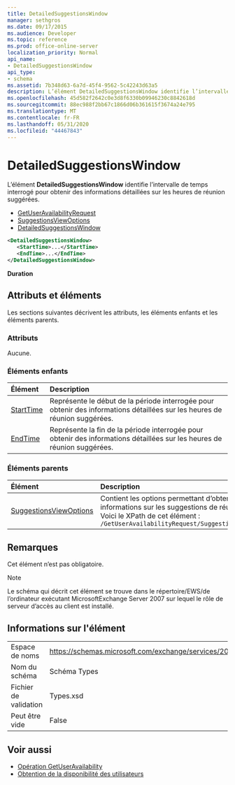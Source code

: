 ```yaml
---
title: DetailedSuggestionsWindow
manager: sethgros
ms.date: 09/17/2015
ms.audience: Developer
ms.topic: reference
ms.prod: office-online-server
localization_priority: Normal
api_name:
- DetailedSuggestionsWindow
api_type:
- schema
ms.assetid: 7b348d63-6a7d-45f4-9562-5c42243d63a5
description: L’élément DetailedSuggestionsWindow identifie l’intervalle de temps interrogé pour obtenir des informations détaillées sur les heures de réunion suggérées.
ms.openlocfilehash: 45d582f2642c0e3d8f6330b09946230c8842618d
ms.sourcegitcommit: 88ec988f2bb67c1866d06b361615f3674a24e795
ms.translationtype: MT
ms.contentlocale: fr-FR
ms.lasthandoff: 05/31/2020
ms.locfileid: "44467843"
---
```

# <a name="detailedsuggestionswindow"></a>DetailedSuggestionsWindow

L’élément **DetailedSuggestionsWindow** identifie l’intervalle de temps interrogé pour obtenir des informations détaillées sur les heures de réunion suggérées. 
  
- [GetUserAvailabilityRequest](getuseravailabilityrequest.md) 
- [SuggestionsViewOptions](suggestionsviewoptions.md) 
- [DetailedSuggestionsWindow](detailedsuggestionswindow.md)
  
```xml
<DetailedSuggestionsWindow>
   <StartTime>...</StartTime>
   <EndTime>...</EndTime>
</DetailedSuggestionsWindow>
```

 **Duration**
## <a name="attributes-and-elements"></a>Attributs et éléments

Les sections suivantes décrivent les attributs, les éléments enfants et les éléments parents.
  
### <a name="attributes"></a>Attributs

Aucune.
  
### <a name="child-elements"></a>Éléments enfants

|**Élément**|**Description**|
|:-----|:-----|
|[StartTime](starttime.md) <br/> |Représente le début de la période interrogée pour obtenir des informations détaillées sur les heures de réunion suggérées.  <br/> |
|[EndTime](endtime.md) <br/> |Représente la fin de la période interrogée pour obtenir des informations détaillées sur les heures de réunion suggérées.  <br/> |
   
### <a name="parent-elements"></a>Éléments parents

|**Élément**|**Description**|
|:-----|:-----|
|[SuggestionsViewOptions](suggestionsviewoptions.md) <br/> |Contient les options permettant d’obtenir des informations sur les suggestions de réunion.  <br/> Voici le XPath de cet élément :  <br/>  `/GetUserAvailabilityRequest/SuggestionViewOptions` <br/> |
   
## <a name="remarks"></a>Remarques

Cet élément n’est pas obligatoire.
  
> [!NOTE]
> Le schéma qui décrit cet élément se trouve dans le répertoire/EWS/de l’ordinateur exécutant MicrosoftExchange Server 2007 sur lequel le rôle de serveur d’accès au client est installé. 
  
## <a name="element-information"></a>Informations sur l'élément

|||
|:-----|:-----|
|Espace de noms  <br/> |https://schemas.microsoft.com/exchange/services/2006/types  <br/> |
|Nom du schéma  <br/> |Schéma Types  <br/> |
|Fichier de validation  <br/> |Types.xsd  <br/> |
|Peut être vide  <br/> |False  <br/> |
   
## <a name="see-also"></a>Voir aussi

- [Opération GetUserAvailability](getuseravailability-operation.md)
- [Obtention de la disponibilité des utilisateurs](https://msdn.microsoft.com/library/d4133fcb-9b0f-4e6b-aadf-a389da83516a%28Office.15%29.aspx)

